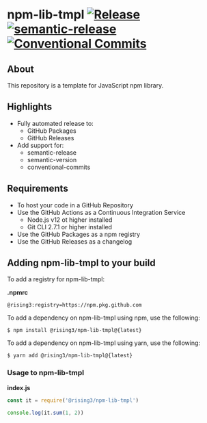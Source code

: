 # npm-lib-tmpl [![Release](https://github.com/rising3/npm-lib-tmpl/actions/workflows/release.yml/badge.svg?branch=main)](https://github.com/rising3/npm-lib-tmpl/actions/workflows/release.yml) [![semantic-release](https://img.shields.io/badge/%20%20%F0%9F%93%A6%F0%9F%9A%80-semantic--release-e10079.svg)](https://github.com/semantic-release/semantic-release)[ ![Conventional Commits](https://img.shields.io/badge/Conventional%20Commits-1.0.0-yellow.svg)](https://conventionalcommits.org)

## About

This repository is a template for JavaScript npm library.

## Highlights

* Fully automated release to:
  * GitHub Packages
  * GitHub Releases
* Add support for:
  * semantic-release
  * semantic-version
  * conventional-commits

## Requirements

* To host your code in a GitHub Repository
* Use the GitHub Actions as a Continuous Integration Service
  * Node.js v12 ot higher installed
  * Git CLI 2.7.1 or higher installed
* Use the GitHub Packages as a npm registry
* Use the GitHub Releases as a changelog

## Adding npm-lib-tmpl to your build

To add a registry for npm-lib-tmpl:

**.npmrc**
```
@rising3:registry=https://npm.pkg.github.com
```

To add a dependency on npm-lib-tmpl using npm, use the following:

```
$ npm install @rising3/npm-lib-tmpl@{latest}
```

To add a dependency on npm-lib-tmpl using yarn, use the following:

```
$ yarn add @rising3/npm-lib-tmpl@{latest}
```

### Usage to npm-lib-tmpl

**index.js**
``` javascript
const it = require('@rising3/npm-lib-tmpl')

console.log(it.sum(1, 2))
```
